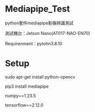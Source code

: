 # Mediapipe_Test

python套件mediapipe影像辨識測試

測試機台：Jetson Nano(AT017-NAO-EN70)

Requirenment：pytohn3.8.10

# Setup

sudo apt-get install python-opencv

pip3 install mediapipe

numpy==1.23.5

tensorflow==2.12.0
